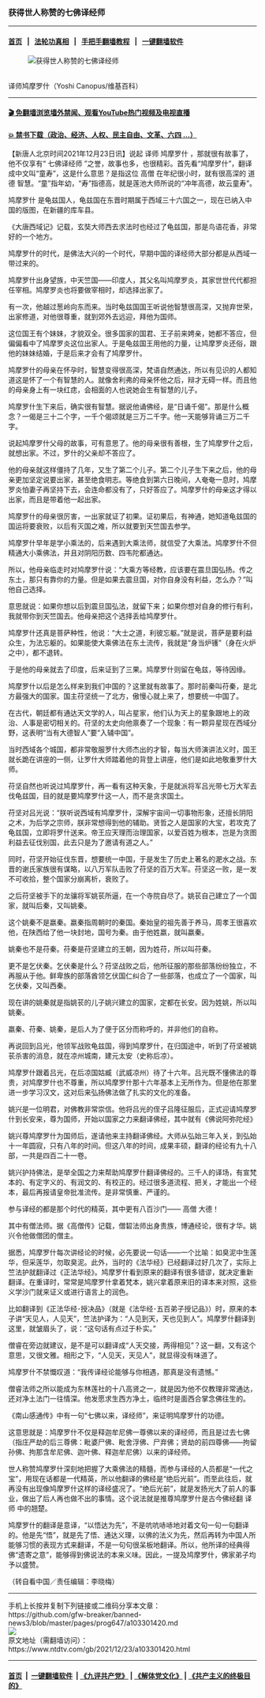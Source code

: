 ### 获得世人称赞的七佛译经师
------------------------

#### [首页](https://github.com/gfw-breaker/banned-news3/blob/master/README.md) &nbsp;&nbsp;|&nbsp;&nbsp; [法轮功真相](https://github.com/begood0513/basic/blob/master/README.md)  &nbsp;&nbsp;|&nbsp;&nbsp; [手把手翻墙教程](https://github.com/gfw-breaker/guides/wiki)  &nbsp;&nbsp;|&nbsp;&nbsp; [一键翻墙软件](https://github.com/gfw-breaker/nogfw/blob/master/README.md)  



<div><div class="featured_image">
 <figure>
  <img alt="获得世人称赞的七佛译经师" src="https://i.ntdtv.com/assets/uploads/2021/12/2021-12-23_164607-800x450.jpg"/>
 </figure><br/>
 <span class="caption">
  译师鸠摩罗什（Yoshi Canopus/维基百科）
 </span>
</div>
</div><hr/>

#### [ 🎬  免翻墙浏览墙外禁闻、观看YouTube热门视频及电视直播](https://github.com/gfw-breaker/HelloWorld)

#### [ 💥  禁书下载（政治、经济、人权、民主自由、文革、六四 ...）](https://github.com/gfw-breaker/books/blob/master/README.md)

<div><div class="post_content" itemprop="articleBody">
 <p>
  【新唐人北京时间2021年12月23日讯】说起
  <ok href="https://www.ntdtv.com/gb/译师.htm">
   译师
  </ok>
  <ok href="https://www.ntdtv.com/gb/鸠摩罗什.htm">
   鸠摩罗什
  </ok>
  ，那就很有故事了，他不仅享有“
  <ok href="https://www.ntdtv.com/gb/七佛译经师.htm">
   七佛译经师
  </ok>
  ”之誉，故事也多，也很精彩。首先看“鸠摩罗什”，翻译成中文叫“童寿”，这是什么意思？是指这位
  <ok href="https://www.ntdtv.com/gb/高僧.htm">
   高僧
  </ok>
  在年纪很小时，就有很高深的
  <ok href="https://www.ntdtv.com/gb/道德.htm">
   道德
  </ok>
  智慧。“童”指年幼，“寿”指德高，就是莲池大师所说的“冲年高德，故云童寿”。
 </p>
 <p>
  <ok href="https://www.ntdtv.com/gb/鸠摩罗什.htm">
   鸠摩罗什
  </ok>
  是龟兹国人，龟兹国在东晋时期属于西域三十六国之一，现在已纳入中国的版图，在新疆的库车县。
 </p>
 <p>
  《大唐西域记》记载，玄奘大师西去求法时也经过了龟兹国，那是鸟语花香，非常好的一个地方。
 </p>
 <p>
  鸠摩罗什的时代，是佛法大兴的一个时代，早期中国的译经师大部分都是从西域一带过来的。
 </p>
 <p>
  鸠摩罗什出身望族，中天竺国——印度人，其父名叫鸠摩罗炎，其家世世代代都担任宰相。鸠摩罗炎也将要做宰相时，却选择出家了。
 </p>
 <p>
  有一次，他越过葱岭向东而来。当时龟兹国国王听说他智慧很高深，又抛弃世荣，出家修道，对他很尊重，就到郊外去远迎，拜他为国师。
 </p>
 <p>
  这位国王有个妹妹，才貌双全。很多国家的国君、王子前来娉亲，她都不答应，但偏偏看中了鸠摩罗炎这位出家人。于是龟兹国王用他的力量，让鸠摩罗炎还俗，跟他的妹妹结婚，于是后来才会有了鸠摩罗什。
 </p>
 <p>
  鸠摩罗什的母亲在怀孕时，智慧变得很高深，梵语自然通达，所以有见识的人都知道这是怀了一个有智慧的人。就像舍利弗的母亲怀他之后，辩才无碍一样。而且他的母亲身上有一块红痣，会相面的人也说她会生有智慧的儿子。
 </p>
 <p>
  鸠摩罗什生下来后，确实很有智慧。据说他诵佛经，是“日诵千偈”。那是什么概念？一偈是三十二个字，一千个偈颂就是三万二千字。他一天能够背诵三万二千字。
 </p>
 <p>
  说起鸠摩罗什父母的故事，可有意思了。他的母亲很有善根，生了鸠摩罗什之后，就想出家。不过，罗什的父亲却不答应了。
 </p>
 <p>
  他的母亲就这样僵持了几年，又生了第二个儿子。第二个儿子生下来之后，他的母亲更加坚定说要出家，甚至绝食明志。等绝食到第六日晚间，人奄奄一息时，鸠摩罗炎怕妻子再坚持下去，会连命都没有了，只好答应了。鸠摩罗什的母亲这才得以出家，而且是带着他一起出家。
 </p>
 <p>
  鸠摩罗什的母亲很厉害，一出家就证了初果。证初果后，有神通，她知道龟兹国的国运将要衰败，以后有灭国之难，所以就要到天竺国去参学。
 </p>
 <p>
  鸠摩罗什早年是学小乘法的，后来遇到大乘法师，就信受了大乘法。鸠摩罗什不但精通大小乘佛法，并且对阴阳历数、四韦陀都通达。
 </p>
 <p>
  所以，他母亲临走时对鸠摩罗什说：“大乘方等经教，应该要在震旦国弘扬。传之东土，那只有靠你的力量。但是如果去震旦国，对你自身没有利益，怎么办？”叫他自己选择。
 </p>
 <p>
  意思就说：如果你想以后到震旦国弘法，就留下来；如果你想对自身的修行有利，我就带你到天竺国去。他母亲把这个选择丢给鸠摩罗什。
 </p>
 <p>
  鸠摩罗什还真是菩萨种性，他说：“大士之道，利彼忘躯。”就是说，菩萨是要利益众生，为法忘躯的。如果能使大乘佛法在东土流传，我就是“身当炉镬”（身在火炉之中），都不退转。
 </p>
 <p>
  于是他的母亲就去了印度，后来证到了三果。鸠摩罗什则留在龟兹，等待因缘。
 </p>
 <p>
  鸠摩罗什以后是怎么样来到我们中国的？这里就有故事了。那时前秦叫苻秦，是北方最强大的国家。国主苻坚统一了北方，傲慢心就上来了，想要统一中国了。
 </p>
 <p>
  在古代，朝廷都有通达天文学的人，叫占星家，他们认为天上的星象跟地上的政治、人事是密切相关的。苻坚的太史向他禀奏了一个现象：有一颗异星现在西域分野，这表明“当有大德智人”要“入辅中国”。
 </p>
 <p>
  当时西域各个城国，都非常敬服罗什大师杰出的才智，每当大师演讲法义时，国王就长跪在讲座的一侧，让罗什大师踏着他的背登上讲座，他们是如此地敬重罗什大师。
 </p>
 <p>
  苻坚自然也听说过鸠摩罗什，再一看有这种天象，于是就派将军吕光带七万大军去伐龟兹国，目的就是要鸠摩罗什这一人，而不是贪求国土。
 </p>
 <p>
  苻坚对吕光说：“朕听说西域有鸠摩罗什，深解宇宙间一切事物形象，还擅长阴阳之术，为后学之宗师，朕非常想得到他的辅助。贤哲之人是国家的大宝，若攻克了龟兹国，立即将罗什送来。帝王应天理而治理国家，以爱百姓为根本，岂是为贪图利益去征伐别国，此去只是为了邀请有道之人。”
 </p>
 <p>
  同时，苻坚开始征伐东晋，想要统一中国，于是发生了历史上著名的淝水之战。东晋的谢氏家族很有谋略，以八万军队击败了苻坚的百万大军。苻坚这一败，是一发不可收拾，整个国家分崩离析，衰败了。
 </p>
 <p>
  之后苻坚被手下的龙骧将军姚苌所逼，在一个寺院自尽了。姚苌自己建立了一个国家，就叫后秦，又叫姚秦。
 </p>
 <p>
  这个姚秦不是嬴秦。嬴秦指周朝时的秦国。秦始皇的祖先善于养马，周孝王很喜欢他，在陕西给了他一块封地，国号为秦。由于他姓嬴，就叫嬴秦。
 </p>
 <p>
  姚秦也不是苻秦。苻秦是苻坚建立的王朝，因为姓苻，所以叫苻秦。
 </p>
 <p>
  更不是乞伏秦。乞伏秦是什么？苻坚战败之后，他所征服的那些部落纷纷独立，不再服从于他。鲜卑族的部落酋领乞伏国仁纠合了一些部落，也成立了一个国家，叫乞伏秦，又叫西秦。
 </p>
 <p>
  现在讲的姚秦就是指姚苌的儿子姚兴建立的国家，定都在长安。因为姓姚，所以叫姚秦。
 </p>
 <p>
  嬴秦、苻秦、姚秦，是后人为了便于区分而称呼的，并非他们的自称。
 </p>
 <p>
  再说回到吕光，他领军战败龟兹国，得到鸠摩罗什，在归国途中，听到了苻坚被姚苌杀害的消息，就在凉州城南，建元太安（史称后凉）。
 </p>
 <p>
  鸠摩罗什跟着吕光，在后凉国姑臧（武威凉州）待了十六年。吕光既不懂佛法的尊贵，对鸠摩罗什也不尊重，所以鸠摩罗什那十六年基本上无所作为。但是他在那里进一步学习汉文，这对后来弘扬佛法做了扎实的文化的准备。
 </p>
 <p>
  姚兴是一位明君，对佛教非常崇信。他将吕光的侄子吕隆征服后，正式迎请鸠摩罗什到长安来，尊为国师，开始以国家之力来翻译佛经，其中就有《佛说阿弥陀经》
 </p>
 <p>
  姚兴尊鸠摩罗什为国师后，遂请他来主持翻译佛经。大师从弘始三年入关，到弘始十一年圆寂，只有八年的时间。但这八年的时间，成果丰硕，翻译的经论有九十八部，一共是四百二十一卷。
 </p>
 <p>
  姚兴护持佛法，是举全国之力来帮助鸠摩罗什翻译佛经的。三千人的译场，有宣梵本的、有定字义的、有润文的、有校正的。经过很多道流程、把关，才能出一个经本，最后再报请皇帝批准流传。是非常慎重、严谨的。
 </p>
 <p>
  参与译经的都是那个时代的精英，其中更有八百沙门——
  <ok href="https://www.ntdtv.com/gb/高僧.htm">
   高僧
  </ok>
  大德！
 </p>
 <p>
  其中有僧法师。据《高僧传》记载，僧䂮法师出身贵族，博通经论，很有才华。姚兴令他做僧团的僧主。
 </p>
 <p>
  据悉，鸠摩罗什每次讲经论的时候，必先要说一句话——一个比喻：如臭泥中生莲华，但采莲华，勿取臭泥。此外，当时的《法华经》已经翻译过好几次了，实际上竺法护就翻译过《正法华经》。鸠摩罗什看到原来的翻译有很多错谬，就决定重新翻译。在重译时，常常是鸠摩罗什拿着梵本，姚兴拿着原来旧的译本来对照，这些义学沙门就来证义或进行语言上的润色。
 </p>
 <p>
  比如翻译到《正法华经･授决品》（就是《法华经･五百弟子授记品》）时，原来的本子讲“天见人，人见天”，竺法护译为：“人见到天，天也见到人”。鸠摩罗什翻译到这里，就皱眉头了，说：“这句话有点过于朴实。”
 </p>
 <p>
  僧睿在旁边就建议，是不是可以翻译成“人天交接，两得相见”？这一翻，又有这个意思，又很文雅。相形之下，“人见天，天见人”，就显得没有味道了。
 </p>
 <p>
  鸠摩罗什不禁慨叹道：“我传译经论能够与你相遇，那真是没有遗憾。”
 </p>
 <p>
  僧睿法师之所以能成为东林莲社的十八高贤之一，就是因为他不仅教理非常通达，还对净土法门一往情深。他发愿求生西方净土，临终时是面西合掌念佛往生的。
 </p>
 <p>
  《南山感通传》中有一句“七佛以来，译经师”，来证明鸠摩罗什的功德。
 </p>
 <p>
  这意思就是：鸠摩罗什不仅是释迦牟尼佛一尊佛以来的译经师，而且是过去七佛（指庄严劫的后三尊佛：毗婆尸佛、毗舍浮佛、尸弃佛；贤劫的前四尊佛——拘留孙佛、拘那含牟尼佛、迦叶佛、释迦牟尼佛）以来的译经师。
 </p>
 <p>
  世人称赞鸠摩罗什深刻地把握了大乘佛法的精髓，而参与译经的人员都是“一代之宝”，用现在话都是一代精英，所以他翻译的佛经是“绝后光前”。而至此往后，就再没有出现像鸠摩罗什这样的译经盛况了。“绝后光前”，就是发扬光大了前人的事业，做出了后人再也做不出的事情。这个说法就是推尊鸠摩罗什是古今佛经翻
  <ok href="https://www.ntdtv.com/gb/译师.htm">
   译师
  </ok>
  中的翘楚。
 </p>
 <p>
  鸠摩罗什的翻译是意译，“以悟达为先”，不是吭吭哧哧地对着文句一句一句翻译的。他是先“悟”，就是先了悟、通达义理，以佛的法义为先，然后再转为中国人所能够习惯的表现方式来翻译，不是一句句很呆板地翻译。所以，他所译的经典得佛“遗寄之意”，能够得到佛说法的本来义味。因此，一提及鸠摩罗什，佛家弟子均予以盛赞。
 </p>
 <p>
  （转自看中国／责任编辑：李晓梅）
 </p>
 <div class="single_ad">
 </div>
</div>
</div>
<hr/>
手机上长按并复制下列链接或二维码分享本文章：<br/>
https://github.com/gfw-breaker/banned-news3/blob/master/pages/prog647/a103301420.md <br/>
<a href='https://github.com/gfw-breaker/banned-news3/blob/master/pages/prog647/a103301420.md'><img src='https://github.com/gfw-breaker/banned-news3/blob/master/pages/prog647/a103301420.md.png'/></a> <br/>
原文地址（需翻墙访问）：https://www.ntdtv.com/gb/2021/12/23/a103301420.html


------------------------
#### [首页](https://github.com/gfw-breaker/banned-news3/blob/master/README.md) &nbsp;|&nbsp; [一键翻墙软件](https://github.com/gfw-breaker/nogfw/blob/master/README.md) &nbsp;| [《九评共产党》](https://github.com/gfw-breaker/9ping.md/blob/master/README.md#九评之一评共产党是什么) | [《解体党文化》](https://github.com/gfw-breaker/jtdwh.md/blob/master/README.md) | [《共产主义的终极目的》](https://github.com/gfw-breaker/gczydzjmd.md/blob/master/README.md)


<img src='http://gfw-breaker.win/banned-news3/pages/prog647/a103301420.md' width='0px' height='0px'/>